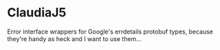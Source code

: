 # ClaudiaJ5
Error interface wrappers for Google's errdetails protobuf types, because they're handy as heck and I want to use them…
